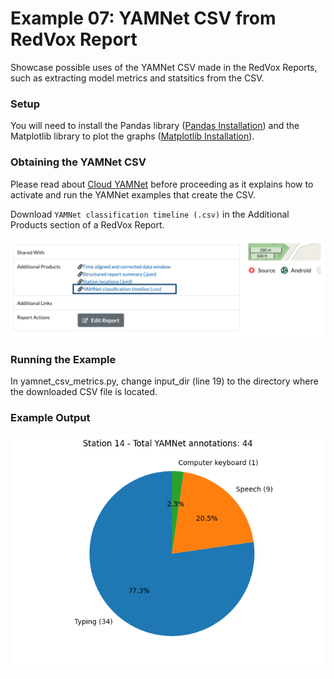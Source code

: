 # Example 07: YAMNet CSV from RedVox Report

Showcase possible uses of the YAMNet CSV made in the RedVox Reports, such as extracting model metrics and statsitics 
from the CSV.

### Setup

You will need to install the Pandas library 
([Pandas Installation](https://pandas.pydata.org/docs/getting_started/install.html))
and the Matplotlib library to plot the graphs 
([Matplotlib Installation](https://matplotlib.org/stable/users/installing/index.html)).

### Obtaining the YAMNet CSV

Please read about [Cloud YAMNet](https://github.com/RedVoxInc/redvox-examples/blob/main/examples/ex_06_cloud_yamnet/cloud_yamnet.md#yamnet-on-the-edge-and-in-the-cloud)
before proceeding as it explains how to activate and run the YAMNet examples that create the CSV.


Download `YAMNet classification timeline (.csv)` in the Additional Products section of a RedVox Report. 

![](img/location_csv.png)


### Running the Example

In yamnet_csv_metrics.py, change input_dir (line 19) to the directory where the downloaded CSV file is located.

### Example Output
![](img/csv_example.png)

